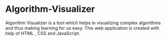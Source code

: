 # Algorithm-Visualizer

Algorithm Visualizer is a tool which helps in visualizing complex algorithms and thus making learning for us easy. This web application is created with help of HTML , CSS and JavaScript.
